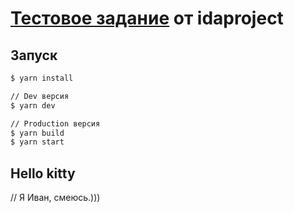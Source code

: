 # [Тестовое задание](https://frontend-test.idaproject.com/) от idaproject

## Запуск

```bash
$ yarn install

// Dev версия
$ yarn dev

// Production версия
$ yarn build
$ yarn start

```


## Hello kitty
// Я Иван, смеюсь.)))
